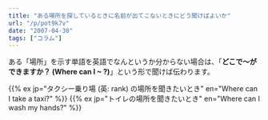 ```yaml
---
title: "ある場所を探しているときに名前が出てこないときにどう聞けばよいか"
url: "/p/pot9k7v"
date: "2007-04-30"
tags: ["コラム"]
---
```


ある「場所」を示す単語を英語でなんというか分からない場合は、「**どこで～ができますか？ (Where can I ~ ?)**」という形で聞けば伝わります。

{{% ex jp="タクシー乗り場 (英: rank) の場所を聞きたいとき" en="Where can I take a taxi?" %}}
{{% ex jp="トイレの場所を聞きたいとき" en="Where can I wash my hands?" %}}

